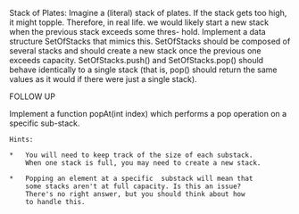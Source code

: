 Stack of Plates: Imagine a (literal) stack of plates. If the stack
gets too high, it might topple. Therefore, in real life. we would
likely start a new stack when the previous stack exceeds some thres-
hold. Implement a data structure SetOfStacks that mimics this.
SetOfStacks should be composed of several stacks and should create
a new stack once the previous one exceeds capacity.
SetOfStacks.push() and SetOfStacks.pop() should behave identically
to a single stack (that is, pop() should return the same values as
it would if there were just a single stack).

FOLLOW UP

Implement a function popAt(int index) which performs a pop operation
on a specific sub-stack.

    Hints:

    *   You will need to keep track of the size of each substack.
        When one stack is full, you may need to create a new stack.

    *   Popping an element at a specific  substack will mean that
        some stacks aren't at full capacity. Is this an issue?
        There's no right answer, but you should think about how
        to handle this.
